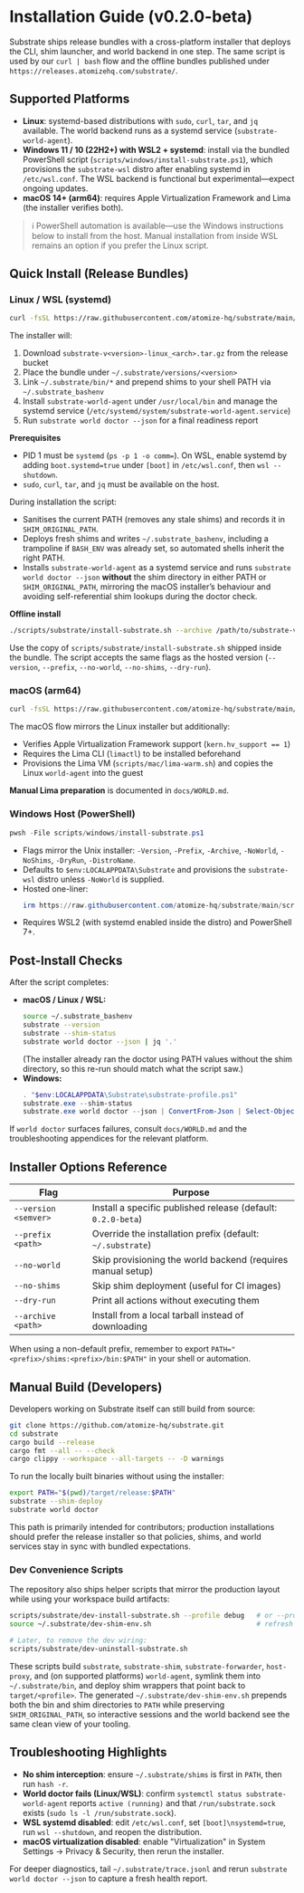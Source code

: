 # Installation Guide (v0.2.0-beta)

Substrate ships release bundles with a cross-platform installer that deploys the
CLI, shim launcher, and world backend in one step. The same script is used by
our `curl | bash` flow and the offline bundles published under
`https://releases.atomizehq.com/substrate/`.

## Supported Platforms

- **Linux**: systemd-based distributions with `sudo`, `curl`, `tar`, and `jq`
  available. The world backend runs as a systemd service (`substrate-world-agent`).
- **Windows 11 / 10 (22H2+) with WSL2 + systemd**: install via the bundled PowerShell script (`scripts/windows/install-substrate.ps1`), which provisions the `substrate-wsl` distro after enabling systemd in `/etc/wsl.conf`. The WSL backend is functional but experimental—expect ongoing updates.
- **macOS 14+ (arm64)**: requires Apple Virtualization Framework and Lima (the
  installer verifies both).

> ℹ️ PowerShell automation is available—use the Windows instructions below to
> install from the host. Manual installation from inside WSL remains an option
> if you prefer the Linux script.

## Quick Install (Release Bundles)

### Linux / WSL (systemd)

```bash
curl -fsSL https://raw.githubusercontent.com/atomize-hq/substrate/main/scripts/substrate/install-substrate.sh | bash
```

The installer will:

1. Download `substrate-v<version>-linux_<arch>.tar.gz` from the release bucket
2. Place the bundle under `~/.substrate/versions/<version>`
3. Link `~/.substrate/bin/*` and prepend shims to your shell PATH via
   `~/.substrate_bashenv`
4. Install `substrate-world-agent` under `/usr/local/bin` and manage the
   systemd service (`/etc/systemd/system/substrate-world-agent.service`)
5. Run `substrate world doctor --json` for a final readiness report

**Prerequisites**

- PID 1 must be `systemd` (`ps -p 1 -o comm=`). On WSL, enable systemd by adding
  `boot.systemd=true` under `[boot]` in `/etc/wsl.conf`, then `wsl --shutdown`.
- `sudo`, `curl`, `tar`, and `jq` must be available on the host.

During installation the script:
- Sanitises the current PATH (removes any stale shims) and records it in
  `SHIM_ORIGINAL_PATH`.
- Deploys fresh shims and writes `~/.substrate_bashenv`, including a trampoline
  if `BASH_ENV` was already set, so automated shells inherit the right PATH.
- Installs `substrate-world-agent` as a systemd service and runs
  `substrate world doctor --json` **without** the shim directory in either PATH
  or `SHIM_ORIGINAL_PATH`, mirroring the macOS installer’s behaviour and
  avoiding self-referential shim lookups during the doctor check.

**Offline install**

```bash
./scripts/substrate/install-substrate.sh --archive /path/to/substrate-v0.2.0-beta-linux_x86_64.tar.gz
```

Use the copy of `scripts/substrate/install-substrate.sh` shipped inside the bundle. The script
accepts the same flags as the hosted version (`--version`, `--prefix`,
`--no-world`, `--no-shims`, `--dry-run`).

### macOS (arm64)

```bash
curl -fsSL https://raw.githubusercontent.com/atomize-hq/substrate/main/scripts/substrate/install-substrate.sh | bash
```

The macOS flow mirrors the Linux installer but additionally:

- Verifies Apple Virtualization Framework support (`kern.hv_support == 1`)
- Requires the Lima CLI (`limactl`) to be installed beforehand
- Provisions the Lima VM (`scripts/mac/lima-warm.sh`) and copies the Linux
  `world-agent` into the guest

**Manual Lima preparation** is documented in `docs/WORLD.md`.

### Windows Host (PowerShell)

```powershell
pwsh -File scripts/windows/install-substrate.ps1
```

- Flags mirror the Unix installer: `-Version`, `-Prefix`, `-Archive`,
  `-NoWorld`, `-NoShims`, `-DryRun`, `-DistroName`.
- Defaults to `$env:LOCALAPPDATA\Substrate` and provisions the
  `substrate-wsl` distro unless `-NoWorld` is supplied.
- Hosted one-liner:
  ```powershell
  irm https://raw.githubusercontent.com/atomize-hq/substrate/main/scripts/windows/install-substrate.ps1 | iex
  ```
- Requires WSL2 (with systemd enabled inside the distro) and PowerShell 7+.

## Post-Install Checks

After the script completes:

- **macOS / Linux / WSL:**
  ```bash
  source ~/.substrate_bashenv
  substrate --version
  substrate --shim-status
  substrate world doctor --json | jq '.'
  ```
  (The installer already ran the doctor using PATH values without the shim
  directory, so this re-run should match what the script saw.)
- **Windows:**
  ```powershell
  . "$env:LOCALAPPDATA\Substrate\substrate-profile.ps1"
  substrate.exe --shim-status
  substrate.exe world doctor --json | ConvertFrom-Json | Select-Object status,message
  ```

If `world doctor` surfaces failures, consult `docs/WORLD.md` and the troubleshooting
appendices for the relevant platform.

## Installer Options Reference

| Flag | Purpose |
| ---- | ------- |
| `--version <semver>` | Install a specific published release (default: `0.2.0-beta`) |
| `--prefix <path>` | Override the installation prefix (default: `~/.substrate`) |
| `--no-world` | Skip provisioning the world backend (requires manual setup) |
| `--no-shims` | Skip shim deployment (useful for CI images) |
| `--dry-run` | Print all actions without executing them |
| `--archive <path>` | Install from a local tarball instead of downloading |

When using a non-default prefix, remember to export
`PATH="<prefix>/shims:<prefix>/bin:$PATH"` in your shell or automation.

## Manual Build (Developers)

Developers working on Substrate itself can still build from source:

```bash
git clone https://github.com/atomize-hq/substrate.git
cd substrate
cargo build --release
cargo fmt --all -- --check
cargo clippy --workspace --all-targets -- -D warnings
```

To run the locally built binaries without using the installer:

```bash
export PATH="$(pwd)/target/release:$PATH"
substrate --shim-deploy
substrate world doctor
```

This path is primarily intended for contributors; production installations
should prefer the release installer so that policies, shims, and world services
stay in sync with bundled expectations.

### Dev Convenience Scripts

The repository also ships helper scripts that mirror the production layout while
using your workspace build artifacts:

```bash
scripts/substrate/dev-install-substrate.sh --profile debug   # or --profile release
source ~/.substrate/dev-shim-env.sh                          # refresh PATH/SHIM_ORIGINAL_PATH

# Later, to remove the dev wiring:
scripts/substrate/dev-uninstall-substrate.sh
```

These scripts build `substrate`, `substrate-shim`, `substrate-forwarder`,
`host-proxy`, and (on supported platforms) `world-agent`, symlink them into
`~/.substrate/bin`, and deploy shim wrappers that point back to
`target/<profile>`. The generated `~/.substrate/dev-shim-env.sh` prepends both
the bin and shim directories to `PATH` while preserving `SHIM_ORIGINAL_PATH`, so
interactive sessions and the world backend see the same clean view of your
tooling.

## Troubleshooting Highlights

- **No shim interception**: ensure `~/.substrate/shims` is first in `PATH`, then
  run `hash -r`.
- **World doctor fails (Linux/WSL)**: confirm `systemctl status
  substrate-world-agent` reports `active (running)` and that `/run/substrate.sock`
  exists (`sudo ls -l /run/substrate.sock`).
- **WSL systemd disabled**: edit `/etc/wsl.conf`, set `[boot]\nsystemd=true`, run
  `wsl --shutdown`, and reopen the distribution.
- **macOS virtualization disabled**: enable "Virtualization" in System Settings
  → Privacy & Security, then rerun the installer.

For deeper diagnostics, tail `~/.substrate/trace.jsonl` and rerun
`substrate world doctor --json` to capture a fresh health report.
